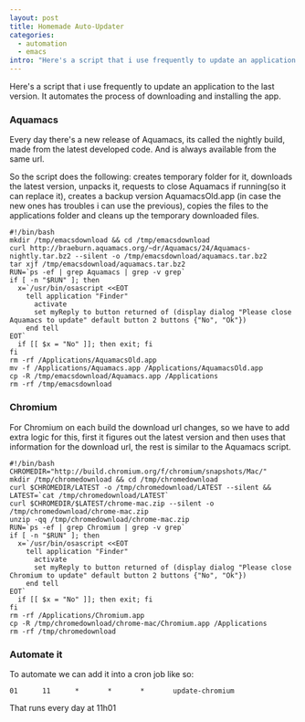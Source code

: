 ```yaml
--- 
layout: post
title: Homemade Auto-Updater
categories: 
  - automation
  - emacs
intro: "Here's a script that i use frequently to update an application to the last version. It automates the process of downloading and installing the app."
---
```



Here's a script that i use frequently to update an application to the last
version. It automates the process of downloading and installing the app.

### Aquamacs

Every day there's a new release of Aquamacs, its called the nightly build,
made from the latest developed code. And is always available from the same
url.

So the script does the following: creates temporary folder for it, downloads
the latest version, unpacks it, requests to close Aquamacs if running(so it
can replace it), creates a backup version AquamacsOld.app (in case the new
ones has troubles i can use the previous), copies the files to the
applications folder and cleans up the temporary downloaded files.

    
    #!/bin/bash
    mkdir /tmp/emacsdownload && cd /tmp/emacsdownload
    curl http://braeburn.aquamacs.org/~dr/Aquamacs/24/Aquamacs-nightly.tar.bz2 --silent -o /tmp/emacsdownload/aquamacs.tar.bz2
    tar xjf /tmp/emacsdownload/aquamacs.tar.bz2
    RUN=`ps -ef | grep Aquamacs | grep -v grep`
    if [ -n "$RUN" ]; then
      x=`/usr/bin/osascript <<EOT
        tell application "Finder"
          activate
          set myReply to button returned of (display dialog "Please close Aquamacs to update" default button 2 buttons {"No", "Ok"})
        end tell
    EOT`
      if [[ $x = "No" ]]; then exit; fi
    fi
    rm -rf /Applications/AquamacsOld.app
    mv -f /Applications/Aquamacs.app /Applications/AquamacsOld.app
    cp -R /tmp/emacsdownload/Aquamacs.app /Applications
    rm -rf /tmp/emacsdownload
    

### Chromium

For Chromium on each build the download url changes, so we have to add extra
logic for this, first it figures out the latest version and then uses that
information for the download url, the rest is similar to the Aquamacs script.

    
    #!/bin/bash
    CHROMEDIR="http://build.chromium.org/f/chromium/snapshots/Mac/"
    mkdir /tmp/chromedownload && cd /tmp/chromedownload
    curl $CHROMEDIR/LATEST -o /tmp/chromedownload/LATEST --silent && LATEST=`cat /tmp/chromedownload/LATEST`
    curl $CHROMEDIR/$LATEST/chrome-mac.zip --silent -o /tmp/chromedownload/chrome-mac.zip
    unzip -qq /tmp/chromedownload/chrome-mac.zip
    RUN=`ps -ef | grep Chromium | grep -v grep`
    if [ -n "$RUN" ]; then
      x=`/usr/bin/osascript <<EOT
        tell application "Finder"
          activate
          set myReply to button returned of (display dialog "Please close Chromium to update" default button 2 buttons {"No", "Ok"})
        end tell
    EOT`
      if [[ $x = "No" ]]; then exit; fi
    fi
    rm -rf /Applications/Chromium.app
    cp -R /tmp/chromedownload/chrome-mac/Chromium.app /Applications
    rm -rf /tmp/chromedownload
    

### Automate it

To automate we can add it into a cron job like so:

    
    01      11      *       *       *       update-chromium
    

That runs every day at 11h01

